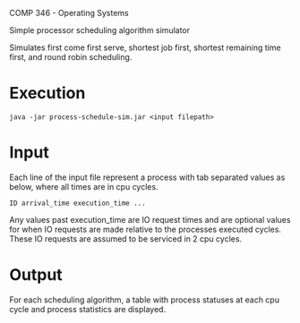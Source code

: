 COMP 346 - Operating Systems

Simple processor scheduling algorithm simulator

Simulates first come first serve, shortest job first, shortest remaining time first, and round robin scheduling.

# Execution
```java -jar process-schedule-sim.jar <input filepath>```

# Input
Each line of the input file represent a process with tab separated values as below, where all times are in cpu cycles.

```ID arrival_time execution_time ...```

Any values past execution_time are IO request times and are optional values for when IO requests are made relative to the processes executed cycles. These IO requests are assumed to be serviced in 2 cpu cycles.

# Output
For each scheduling algorithm, a table with process statuses at each cpu cycle and process statistics are displayed.